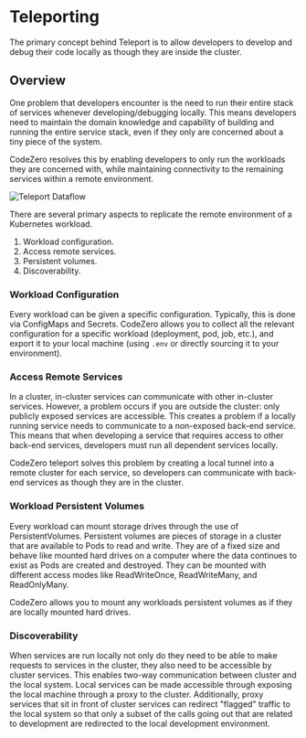 # Teleporting

The primary concept behind Teleport is to allow developers to develop and debug their code locally as though they are inside the cluster.

## Overview

One problem that developers encounter is the need to run their entire stack of services whenever developing/debugging locally. This means developers need to maintain the domain knowledge and capability of building and running the entire service stack, even if they only are concerned about a tiny piece of the system.

CodeZero resolves this by enabling developers to only run the workloads they are concerned with, while maintaining connectivity to the remaining services within a remote environment.

![Teleport Dataflow](https://cdn.builder.io/api/v1/file/assets/e889f09fd60f4c0ea34d2538e0096f38/560ae2f5b17348c4a90f82f99d5ecf51)

There are several primary aspects to replicate the remote environment of a Kubernetes workload.

1. Workload configuration.
2. Access remote services.
3. Persistent volumes.  
4. Discoverability.

### Workload Configuration

Every workload can be given a specific configuration. Typically, this is done via ConfigMaps and Secrets. CodeZero allows you to collect all the relevant configuration for a specific workload (deployment, pod, job, etc.), and export it to your local machine (using `.env` or directly sourcing it to your environment). 

### Access Remote Services

In a cluster, in-cluster services can communicate with other in-cluster services. However, a problem occurs if you are outside the cluster: only publicly exposed services are accessible. This creates a problem if a locally running service needs to communicate to a non-exposed back-end service. This means that when developing a service that requires access to other back-end services, developers must run all dependent services locally.

CodeZero teleport solves this problem by creating a local tunnel into a remote cluster for each service, so developers can communicate with back-end services as though they are in the cluster.

### Workload Persistent Volumes

Every workload can mount storage drives through the use of PersistentVolumes. Persistent volumes are pieces of storage in a cluster that are available to Pods to read and write. They are of a fixed size and behave like mounted hard drives on a computer where the data continues to exist as Pods are created and destroyed. They can be mounted with different access modes like ReadWriteOnce, ReadWriteMany, and ReadOnlyMany.

CodeZero allows you to mount any workloads persistent volumes as if they are locally mounted hard drives.

### Discoverability

When services are run locally not only do they need to be able to make requests to services in the cluster, they also need to be accessible by cluster services. This enables two-way communication between cluster and the local system. Local services can be made accessible through exposing the local machine through a proxy to the cluster. Additionally, proxy services that sit in front of cluster services can redirect "flagged" traffic to the local system so that only a subset of the calls going out that are related to development are redirected to the local development environment.

